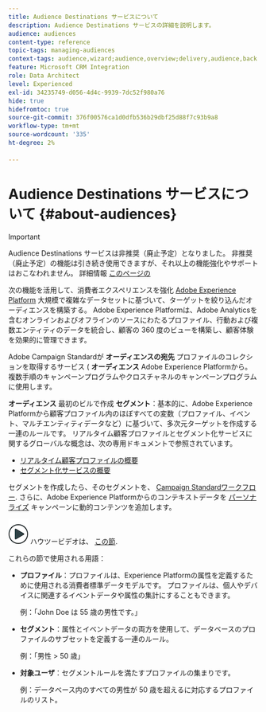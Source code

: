 ```yaml
---
title: Audience Destinations サービスについて
description: Audience Destinations サービスの詳細を説明します。
audience: audiences
content-type: reference
topic-tags: managing-audiences
context-tags: audience,wizard;audience,overview;delivery,audience,back
feature: Microsoft CRM Integration
role: Data Architect
level: Experienced
exl-id: 34235749-d056-4d4c-9939-7dc52f980a76
hide: true
hidefromtoc: true
source-git-commit: 376f00576ca1d0dfb536b29dbf25d88f7c93b9a8
workflow-type: tm+mt
source-wordcount: '335'
ht-degree: 2%

---
```


# Audience Destinations サービスについて {#about-audiences}

>[!IMPORTANT]
>
>Audience Destinations サービスは非推奨（廃止予定）となりました。 非推奨（廃止予定）の機能は引き続き使用できますが、それ以上の機能強化やサポートはおこなわれません。 詳細情報 [このページの](../../rn/using/deprecated-features.md)

次の機能を活用して、消費者エクスペリエンスを強化 [Adobe Experience Platform](https://experienceleague.adobe.com/docs/experience-platform/landing/home.html) 大規模で複雑なデータセットに基づいて、ターゲットを絞り込んだオーディエンスを構築する。 Adobe Experience Platformは、Adobe Analyticsを含むオンラインおよびオフラインのソースにわたるプロファイル、行動および複数エンティティのデータを統合し、顧客の 360 度のビューを構築し、顧客体験を効果的に管理できます。

Adobe Campaign Standardが **オーディエンスの宛先** プロファイルのコレクションを取得するサービス ( **オーディエンス** Adobe Experience Platformから。複数手順のキャンペーンプログラムやクロスチャネルのキャンペーンプログラムに使用します。

**オーディエンス** 最初のビルで作成 **セグメント**：基本的に、Adobe Experience Platformから顧客プロファイル内のほぼすべての変数（プロファイル、イベント、マルチエンティティデータなど）に基づいて、多次元ターゲットを作成する一連のルールです。 リアルタイム顧客プロファイルとセグメント化サービスに関するグローバルな概念は、次の専用ドキュメントで参照されています。

* [リアルタイム顧客プロファイルの概要](https://experienceleague.adobe.com/docs/experience-platform/profile/home.html)
* [セグメント化サービスの概要](https://experienceleague.adobe.com/docs/experience-platform/segmentation/home.html)

セグメントを作成したら、そのセグメントを、 [Campaign Standardワークフロー](../../integrating/using/aep-targeting-audiences.md). さらに、Adobe Experience Platformからのコンテキストデータを [パーソナライズ](../../integrating/using/aep-personalizing-campaigns.md) キャンペーンに動的コンテンツを追加します。

![](assets/do-not-localize/how-to-video.png) ハウツービデオは、 [この節](https://experienceleague.adobe.com/docs/campaign-learn/campaign-standard-tutorials/profiles-and-audiences/audience-destinations/audience-destinations-overview.html).

これらの節で使用される用語：

* **プロファイル**：プロファイルは、Experience Platformの属性を定義するために使用される消費者標準データモデルです。 プロファイルは、個人やデバイスに関連するイベントデータや属性の集計にすることもできます。

  例：「John Doe は 55 歳の男性です。」

* **セグメント**：属性とイベントデータの両方を使用して、データベースのプロファイルのサブセットを定義する一連のルール。

  例：「男性 > 50 歳」

* **対象ユーザ**：セグメントルールを満たすプロファイルの集まりです。

  例：データベース内のすべての男性が 50 歳を超えるに対応するプロファイルのリスト。
